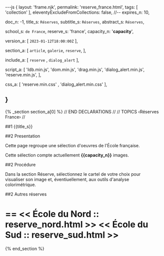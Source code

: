 ---js
{
  layout:    'frame.njk',
  permalink: 'reserve_france.html',
  tags:      [ 'collection' ],
  eleventyExcludeFromCollections: false,
  //-- expires_n: 10,

  doc_n:      -1,
  title_s:    `Réserves`,
  subtitle_s: `Réserves`,
  abstract_s: `Réserves`,

  school_s: `de France`,
  reserve_s:  'france',
  capacity_n: '__capacity__',

  version_a:
  [
    `2023-01-12T18:00:00Z`
  ],

  section_a:
  [
    `article`,
    `galerie`,
    `reserve`,
  ],

  include_a:
  [
    `reserve`
  , `dialog_alert`
  ],

  script_a:
  [
    'Idb.min.js',
    'dom.min.js',
    'drag.min.js',
    'dialog_alert.min.js',
    'reserve.min.js',
  ],

  css_a:
  [
    'reserve.min.css'
  , 'dialog_alert.min.css'
  ],

}
---
{% _section section_a[0] %}
// END DECLARATIONS //
//  TOPICS
‹Réserves France›
//



##1  {{title_s}}


##2  Presentation

Cette page regroupe une sélection d'oeuvres de l'École française.

Cette sélection compte actuellement **{{capacity_n}}** images.

##2  Procédure

Dans la section Réserve, sélectionnez le cartel de votre choix pour visualiser son image et, éventiuellement, aux outils d'analyse colorimétrique.

##2  Autres réserves

==
<< École du Nord  ::  reserve_nord.html >>
<< École du Sud  ::  reserve_sud.html >>
==

{% end_section %}
